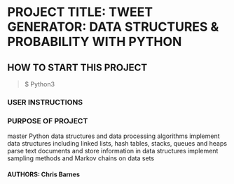 # PROJECT TITLE: TWEET GENERATOR: DATA STRUCTURES & PROBABILITY WITH PYTHON

## HOW TO START THIS PROJECT

> $ Python3

### USER INSTRUCTIONS

### PURPOSE OF PROJECT

master Python data structures and data processing algorithms
implement data structures including linked lists, hash tables, stacks, queues and heaps
parse text documents and store information in data structures
implement sampling methods and Markov chains on data sets

#### AUTHORS: Chris Barnes

